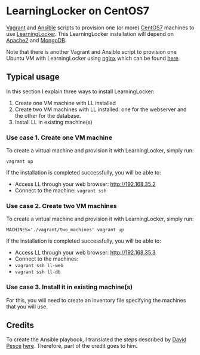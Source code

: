 # LearningLocker on CentOS7

[Vagrant](https://www.vagrantup.com/) and [Ansible](http://www.ansible.com/) scripts to provision one (or more) [CentOS7](https://www.centos.org/) machines to use [LearningLocker](http://learninglocker.net/). This LearningLocker installation will depend on [Apache2](http://httpd.apache.org/) and [MongoDB](https://www.mongodb.org/).

Note that there is another Vagrant and Ansible script to provision one Ubuntu VM with LearningLocker using [nginx](http://nginx.com/) which can be found [here](https://github.com/rael9/learninglocker-vagrant).

## Typical usage

In this section I explain three ways to install LearningLocker:

 1. Create one VM machine with LL installed
 2. Create two VM machines with LL installed: one for the webserver and the other for the database.
 3. Install LL in existing machine(s)

### Use case 1. Create one VM machine

To create a virtual machine and provision it with LearningLocker, simply run:

    vagrant up

If the installation is completed successfully, you will be able to:

 * Access LL through your web browser: http://192.168.35.2
 * Connect to the machine: ```vagrant ssh```

### Use case 2. Create two VM machines

To create a virtual machine and provision it with LearningLocker, simply run:

    MACHINES='./vagrant/two_machines' vagrant up

If the installation is completed successfully, you will be able to:

 * Access LL through your web browser: http://192.168.35.3
 * Connect to the machines:
  * ```vagrant ssh ll-web```
  * ```vagrant ssh ll-db```

### Use case 3. Install it in existing machine(s)

For this, you will need to create an inventory file specifying the machines that you will use.


Credits
-------

To create the Ansible playbook, I translated the steps described by [David Pesce](https://gist.github.com/davidpesce) [here](https://gist.github.com/davidpesce/7d6e1b81594ecbc72311).
Therefore, part of the credit goes to him.
